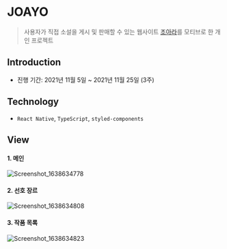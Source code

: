 # JOAYO
> 사용자가 직접 소설을 게시 및 판매할 수 있는 웹사이트 [조아라](https://www.joara.com/)를 모티브로 한 개인 프로젝트

## Introduction
- 진행 기간: 2021년 11월 5일 ~ 2021년 11월 25일 (3주)

## Technology
- `React Native`, `TypeScript`, `styled-components`

## View
#### 1. 메인
![Screenshot_1638634778](https://user-images.githubusercontent.com/40952119/146367599-810523a0-9dd5-423c-95ee-c579ddfe3a6a.png)

#### 2. 선호 장르
![Screenshot_1638634808](https://user-images.githubusercontent.com/40952119/146367608-1ff8ab3a-233a-473a-9065-daf6e0902a72.png)

#### 3. 작품 목록
![Screenshot_1638634823](https://user-images.githubusercontent.com/40952119/146367616-770535c8-ac8a-43bc-907c-cf78753a1b47.png)
